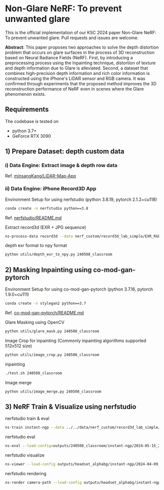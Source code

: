 # Non-Glare NeRF: To prevent unwanted glare

This is the official implementation of our KSC 2024 paper Non-Glare NeRF: To prevent unwanted glare. Pull requests and issues are welcome.</br>

<b>Abstract</b>: This paper proposes two approaches to solve the depth distortion problem that occurs on glare surfaces in the process of 3D reconstruction based on Neural Radiance Fields (NeRF). First, by introducing a preprocessing process using the Inpainting technique, distortion of texture and depth information due to Glare is alleviated. Second, a dataset that combines high-precision depth information and rich color information is constructed using the iPhone's LiDAR sensor and RGB camera. It was confirmed through experiments that the proposed method improves the 3D reconstruction performance of NeRF even in scenes where the Glare phenomenon exists.

## Requirements

The codebase is tested on
- python 3.7+
- GeForce RTX 3090

## 1) Prepare Dataset: depth custom data 

### i) Data Engine: Extract image & depth row data

Ref. [minsangKang/LiDAR-Map-App](https://github.com/minsangKang/LiDAR-Map-App)

### ii) Data Engine: iPhone Record3D App
Environment Setup for using nerfstudio (python 3.8.19, pytorch 2.1.2+cu118) </br>
```bash
conda create -n nerfstudio python==3.8
```
Ref. [nerfstudio/README.md](./nerfstudio/README.md)

Extract record3d (EXR + JPG sequence) </br>
```bash
ns-process-data record3d --data nerf_custom/record3d_lab_simple/EXR_RGBD/ --output-dir nerf_custom/record3d_lab_simple/ --max_dataset_size 400
```

depth exr format to npy format </br>
```bash
python utils/depth_exr_to_npy.py 240508_classroom
```


## 2) Masking Inpainting using co-mod-gan-pytorch
Environment Setup for using co-mod-gan-pytorch (python 3.7.16, pytorch 1.9.0+cu111) </br>
```bash
conda create -n stylegan2 python==3.7
```
Ref. [co-mod-gan-pytorch/README.md](./co-mod-gan-pytorch/README.md)

Glare Masking using OpenCV </br>
```bash
python utils/glare_mask.py 240508_classroom
```

Image Crop for inpainting (Commonly inpainting algorithms supported 512x512 size) </br>
```bash
python utils/image_crop.py 240508_classroom
```

inpainting </br>
```bash
./test.sh 240508_classroom
```

Image merge </br>
```bash
python utils/image_merge.py 240508_classroom
```


## 3) NeRF Train & Visualize using nerfstudio
nerfstudio train & eval </br>
```bash
ns-train instant-ngp --data ../../data/nerf_custom/record3d_lab_simple/ --vis viewer+wandb
```

nerfstudio eval </br>
```bash
ns-eval --load-config=outputs/240508_classroom/instant-ngp/2024-05-15_230307/config.yml --output-path=outputs/240508_classroom/instant-ngp/2024-05-15_230307/output.json
```

nerfstudio visualize </br>
```bash
ns-viewer --load-config outputs/headset_alphabg/instant-ngp/2024-04-09_124400/config.yml --viewer.make-share-url True
```

nerfstudio rendering </br>
```bash
ns-render camera-path --load-config outputs/headset_alphabg/instant-ngp/2024-04-09_124400/config.yml --camera-path-filename /data/csj000714/repos/nerfstudio/../../data/nerf_custom/headset_alphabg/camera_paths/2024-04-18-12-55-14.json --output-path renders/headset_alphabg/2024-04-18-12-55-14.mp4
```